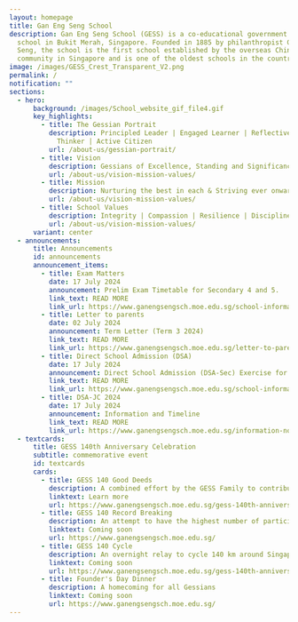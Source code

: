 ```yaml
---
layout: homepage
title: Gan Eng Seng School
description: Gan Eng Seng School (GESS) is a co-educational government secondary
  school in Bukit Merah, Singapore. Founded in 1885 by philanthropist Gan Eng
  Seng, the school is the first school established by the overseas Chinese
  community in Singapore and is one of the oldest schools in the country.
image: /images/GESS_Crest_Transparent_V2.png
permalink: /
notification: ""
sections:
  - hero:
      background: /images/School_website_gif_file4.gif
      key_highlights:
        - title: The Gessian Portrait
          description: Principled Leader | Engaged Learner | Reflective & Innovative
            Thinker | Active Citizen
          url: /about-us/gessian-portrait/
        - title: Vision
          description: Gessians of Excellence, Standing and Significance
          url: /about-us/vision-mission-values/
        - title: Mission
          description: Nurturing the best in each & Striving ever onward
          url: /about-us/vision-mission-values/
        - title: School Values
          description: Integrity | Compassion | Resilience | Discipline | Respect
          url: /about-us/vision-mission-values/
      variant: center
  - announcements:
      title: Announcements
      id: announcements
      announcement_items:
        - title: Exam Matters
          date: 17 July 2024
          announcement: Prelim Exam Timetable for Secondary 4 and 5.
          link_text: READ MORE
          link_url: https://www.ganengsengsch.moe.edu.sg/school-information/exam-matters/
        - title: Letter to parents
          date: 02 July 2024
          announcement: Term Letter (Term 3 2024)
          link_text: READ MORE
          link_url: https://www.ganengsengsch.moe.edu.sg/letter-to-parents-term-3-2024/
        - title: Direct School Admission (DSA)
          date: 17 July 2024
          announcement: Direct School Admission (DSA-Sec) Exercise for 2025.
          link_text: READ MORE
          link_url: https://www.ganengsengsch.moe.edu.sg/school-information/school-admission/
        - title: DSA-JC 2024
          date: 17 July 2024
          announcement: Information and Timeline
          link_text: READ MORE
          link_url: https://www.ganengsengsch.moe.edu.sg/information-note-on-2024-dsa-jc-for-sec-4e-and-5na-students/
  - textcards:
      title: GESS 140th Anniversary Celebration
      subtitle: commemorative event
      id: textcards
      cards:
        - title: GESS 140 Good Deeds
          description: A combined effort by the GESS Family to contribute to the community
          linktext: Learn more
          url: https://www.ganengsengsch.moe.edu.sg/gess-140th-anniversary-journey/
        - title: GESS 140 Record Breaking
          description: An attempt to have the highest number of participants forming '140'
          linktext: Coming soon
          url: https://www.ganengsengsch.moe.edu.sg/
        - title: GESS 140 Cycle
          description: An overnight relay to cycle 140 km around Singapore
          linktext: Coming soon
          url: https://www.ganengsengsch.moe.edu.sg/gess-140th-anniversary-journey/
        - title: Founder's Day Dinner
          description: A homecoming for all Gessians
          linktext: Coming soon
          url: https://www.ganengsengsch.moe.edu.sg/
---
```

